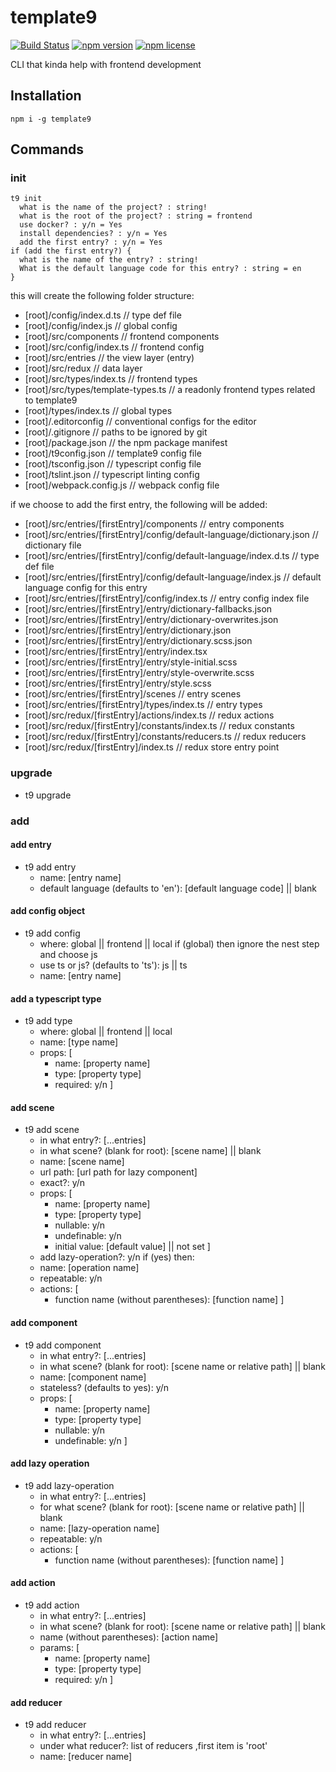 # template9

[![Build Status](https://travis-ci.org/ZibanPirate/template9.svg?branch=master)](https://travis-ci.org/ZibanPirate/template9)
[![npm version](https://img.shields.io/npm/v/template9)](https://www.npmjs.com/package/template9)
[![npm license](https://img.shields.io/npm/l/template9)](https://www.npmjs.com/package/template9)

CLI that kinda help with frontend development

## Installation
```terminal
npm i -g template9
```

## Commands

### init
```terminal
t9 init
  what is the name of the project? : string!
  what is the root of the project? : string = frontend
  use docker? : y/n = Yes
  install dependencies? : y/n = Yes
  add the first entry? : y/n = Yes
if (add the first entry?) {
  what is the name of the entry? : string!
  What is the default language code for this entry? : string = en
}
```

this will create the following folder structure:

- [root]/config/index.d.ts    // type def file
- [root]/config/index.js    // global config
- [root]/src/components    // frontend components
- [root]/src/config/index.ts    // frontend config
- [root]/src/entries    // the view layer (entry)
- [root]/src/redux    // data layer
- [root]/src/types/index.ts    // frontend types
- [root]/src/types/template-types.ts    // a readonly frontend types related to template9
- [root]/types/index.ts    // global types
- [root]/.editorconfig    // conventional configs for the editor
- [root]/.gitignore    // paths to be ignored by git
- [root]/package.json    // the npm package manifest
- [root]/t9config.json    // template9 config file
- [root]/tsconfig.json    // typescript config file
- [root]/tslint.json    // typescript linting config
- [root]/webpack.config.js    // webpack config file

if we choose to add the first entry, the following will be added:

- [root]/src/entries/[firstEntry]/components    // entry components
- [root]/src/entries/[firstEntry]/config/default-language/dictionary.json    // dictionary file
- [root]/src/entries/[firstEntry]/config/default-language/index.d.ts    // type def file
- [root]/src/entries/[firstEntry]/config/default-language/index.js    // default language config for this entry
- [root]/src/entries/[firstEntry]/config/index.ts    // entry config index file
- [root]/src/entries/[firstEntry]/entry/dictionary-fallbacks.json
- [root]/src/entries/[firstEntry]/entry/dictionary-overwrites.json
- [root]/src/entries/[firstEntry]/entry/dictionary.json
- [root]/src/entries/[firstEntry]/entry/dictionary.scss.json
- [root]/src/entries/[firstEntry]/entry/index.tsx
- [root]/src/entries/[firstEntry]/entry/style-initial.scss
- [root]/src/entries/[firstEntry]/entry/style-overwrite.scss
- [root]/src/entries/[firstEntry]/entry/style.scss
- [root]/src/entries/[firstEntry]/scenes    // entry scenes
- [root]/src/entries/[firstEntry]/types/index.ts    // entry types
- [root]/src/redux/[firstEntry]/actions/index.ts    // redux actions
- [root]/src/redux/[firstEntry]/constants/index.ts    // redux constants
- [root]/src/redux/[firstEntry]/constants/reducers.ts    // redux reducers
- [root]/src/redux/[firstEntry]/index.ts    // redux store entry point

### upgrade

- t9 upgrade

### add

#### add entry

- t9 add entry
    - name: [entry name]
    - default language (defaults to 'en'): [default language code] || blank

#### add config object

- t9 add config
    - where: global || frontend || local
    if (global) then ignore the nest step and choose js
    - use ts or js? (defaults to 'ts'): js || ts
    - name: [entry name]

#### add a typescript type

- t9 add type
    - where: global || frontend || local
    - name: [type name]
    - props: [
        - name: [property name]
        - type: [property type]
        - required: y/n
    ]

#### add scene

- t9 add scene
    - in what entry?: [...entries]
    - in what scene? (blank for root): [scene name] || blank
    - name: [scene name]
    - url path: [url path for lazy component]
    - exact?: y/n
    - props: [
        - name: [property name]
        - type: [property type]
        - nullable: y/n
        - undefinable: y/n
        - initial value: [default value] || not set
    ]
    - add lazy-operation?: y/n
    if (yes) then:
    - name: [operation name]
    - repeatable: y/n
    - actions: [
        - function name (without parentheses): [function name]
    ]

#### add component

- t9 add component
    - in what entry?: [...entries]
    - in what scene? (blank for root): [scene name or relative path] || blank
    - name: [component name]
    - stateless? (defaults to yes): y/n
    - props: [
        - name: [property name]
        - type: [property type]
        - nullable: y/n
        - undefinable: y/n
    ]

#### add lazy operation

- t9 add lazy-operation
    - in what entry?: [...entries]
    - for what scene? (blank for root): [scene name or relative path] || blank
    - name: [lazy-operation name]
    - repeatable: y/n
    - actions: [
        - function name (without parentheses): [function name]
    ]

#### add action

- t9 add action
    - in what entry?: [...entries]
    - in what scene? (blank for root): [scene name or relative path] || blank
    - name (without parentheses): [action name]
    - params: [
        - name: [property name]
        - type: [property type]
        - required: y/n
    ]

#### add reducer

- t9 add reducer
    - in what entry?: [...entries]
    - under what reducer?: list of reducers ,first item is 'root'
    - name: [reducer name]
